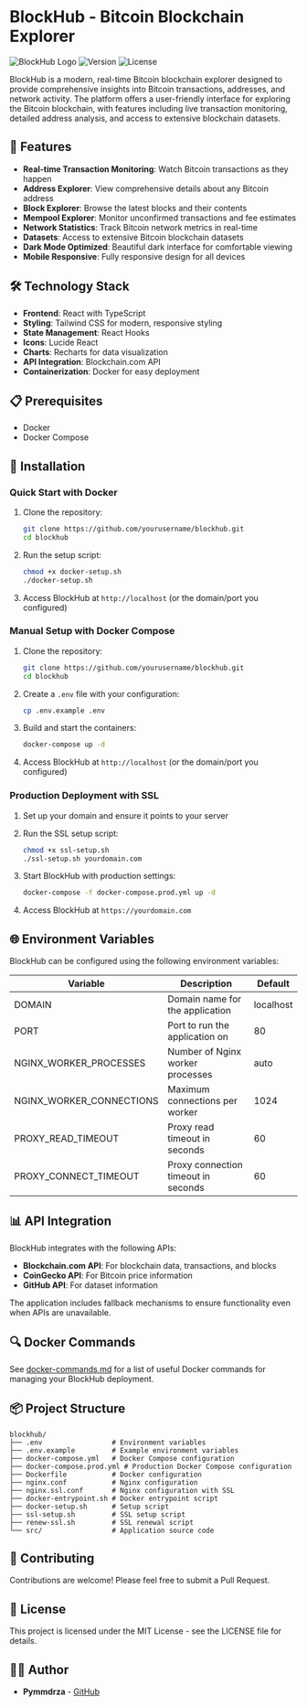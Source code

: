 # BlockHub - Bitcoin Blockchain Explorer

![BlockHub Logo](https://img.shields.io/badge/BlockHub-Bitcoin%20Explorer-orange)
![Version](https://img.shields.io/badge/version-1.0.3-blue)
![License](https://img.shields.io/badge/license-MIT-green)

BlockHub is a modern, real-time Bitcoin blockchain explorer designed to provide comprehensive insights into Bitcoin transactions, addresses, and network activity. The platform offers a user-friendly interface for exploring the Bitcoin blockchain, with features including live transaction monitoring, detailed address analysis, and access to extensive blockchain datasets.

## 🚀 Features

- **Real-time Transaction Monitoring**: Watch Bitcoin transactions as they happen
- **Address Explorer**: View comprehensive details about any Bitcoin address
- **Block Explorer**: Browse the latest blocks and their contents
- **Mempool Explorer**: Monitor unconfirmed transactions and fee estimates
- **Network Statistics**: Track Bitcoin network metrics in real-time
- **Datasets**: Access to extensive Bitcoin blockchain datasets
- **Dark Mode Optimized**: Beautiful dark interface for comfortable viewing
- **Mobile Responsive**: Fully responsive design for all devices

## 🛠️ Technology Stack

- **Frontend**: React with TypeScript
- **Styling**: Tailwind CSS for modern, responsive styling
- **State Management**: React Hooks
- **Icons**: Lucide React
- **Charts**: Recharts for data visualization
- **API Integration**: Blockchain.com API
- **Containerization**: Docker for easy deployment

## 📋 Prerequisites

- Docker
- Docker Compose

## 🔧 Installation

### Quick Start with Docker

1. Clone the repository:
   ```bash
   git clone https://github.com/yourusername/blockhub.git
   cd blockhub
   ```

2. Run the setup script:
   ```bash
   chmod +x docker-setup.sh
   ./docker-setup.sh
   ```

3. Access BlockHub at `http://localhost` (or the domain/port you configured)

### Manual Setup with Docker Compose

1. Clone the repository:
   ```bash
   git clone https://github.com/yourusername/blockhub.git
   cd blockhub
   ```

2. Create a `.env` file with your configuration:
   ```bash
   cp .env.example .env
   ```

3. Build and start the containers:
   ```bash
   docker-compose up -d
   ```

4. Access BlockHub at `http://localhost` (or the domain/port you configured)

### Production Deployment with SSL

1. Set up your domain and ensure it points to your server

2. Run the SSL setup script:
   ```bash
   chmod +x ssl-setup.sh
   ./ssl-setup.sh yourdomain.com
   ```

3. Start BlockHub with production settings:
   ```bash
   docker-compose -f docker-compose.prod.yml up -d
   ```

4. Access BlockHub at `https://yourdomain.com`

## 🌐 Environment Variables

BlockHub can be configured using the following environment variables:

| Variable | Description | Default |
|----------|-------------|---------|
| DOMAIN | Domain name for the application | localhost |
| PORT | Port to run the application on | 80 |
| NGINX_WORKER_PROCESSES | Number of Nginx worker processes | auto |
| NGINX_WORKER_CONNECTIONS | Maximum connections per worker | 1024 |
| PROXY_READ_TIMEOUT | Proxy read timeout in seconds | 60 |
| PROXY_CONNECT_TIMEOUT | Proxy connection timeout in seconds | 60 |

## 📊 API Integration

BlockHub integrates with the following APIs:

- **Blockchain.com API**: For blockchain data, transactions, and blocks
- **CoinGecko API**: For Bitcoin price information
- **GitHub API**: For dataset information

The application includes fallback mechanisms to ensure functionality even when APIs are unavailable.

## 🔍 Docker Commands

See [docker-commands.md](docker-commands.md) for a list of useful Docker commands for managing your BlockHub deployment.

## 📦 Project Structure

```
blockhub/
├── .env                 # Environment variables
├── .env.example         # Example environment variables
├── docker-compose.yml   # Docker Compose configuration
├── docker-compose.prod.yml # Production Docker Compose configuration
├── Dockerfile           # Docker configuration
├── nginx.conf           # Nginx configuration
├── nginx.ssl.conf       # Nginx configuration with SSL
├── docker-entrypoint.sh # Docker entrypoint script
├── docker-setup.sh      # Setup script
├── ssl-setup.sh         # SSL setup script
├── renew-ssl.sh         # SSL renewal script
└── src/                 # Application source code
```

## 🤝 Contributing

Contributions are welcome! Please feel free to submit a Pull Request.

## 📄 License

This project is licensed under the MIT License - see the LICENSE file for details.

## 👨‍💻 Author

- **Pymmdrza** - [GitHub](https://github.com/Pymmdrza)